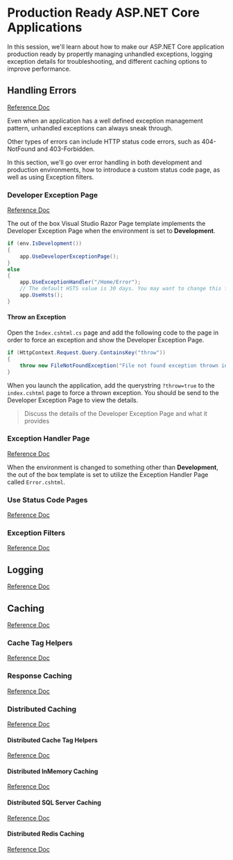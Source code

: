 # Production Ready ASP.NET Core Applications

In this session, we'll learn about how to make our ASP.NET Core application production ready by propertly managing unhandled exceptions, logging exception details for troubleshooting, and different caching options to improve performance.

## Handling Errors

[Reference Doc](https://docs.microsoft.com/en-us/aspnet/core/fundamentals/error-handling?view=aspnetcore-3.0)

Even when an application has a well defined exception management pattern, unhandled exceptions can always sneak through.

Other types of errors can include HTTP status code errors, such as 404-NotFound and 403-Forbidden.  

In this section, we'll go over error handling in both development and production environments, how to introduce a custom status code page, as well as using Exception filters.

### Developer Exception Page

[Reference Doc](https://docs.microsoft.com/en-us/aspnet/core/fundamentals/error-handling?view=aspnetcore-3.0#developer-exception-page)

The out of the box Visual Studio Razor Page template implements the Developer Exception Page when the environment is set to **Development**.

```cs
if (env.IsDevelopment())
{
    app.UseDeveloperExceptionPage();
}
else
{
    app.UseExceptionHandler("/Home/Error");
    // The default HSTS value is 30 days. You may want to change this for production scenarios, see https://aka.ms/aspnetcore-hsts.
    app.UseHsts();
}
```

#### Throw an Exception

Open the `Index.cshtml.cs` page and add the following code to the page in order to force an exception and show the Developer Exception Page.

```cs
if (HttpContext.Request.Query.ContainsKey("throw"))
{
    throw new FileNotFoundException("File not found exception thrown in index.chtml");
}
```

When you launch the application, add the querystring `?throw=true` to the `index.cshtml` page to force a thrown exception.  You should be send to the Developer Exception Page to view the details.

>Discuss the details of the Developer Exception Page and what it provides

### Exception Handler Page

[Reference Doc](https://docs.microsoft.com/en-us/aspnet/core/fundamentals/error-handling?view=aspnetcore-3.0#exception-handler-page)

When the environment is changed to something other than **Development**, the out of the box template is set to utilize the Exception Handler Page called `Error.cshtml`.

### Use Status Code Pages

[Reference Doc](https://docs.microsoft.com/en-us/aspnet/core/fundamentals/error-handling?view=aspnetcore-3.0#usestatuscodepages)

### Exception Filters

[Reference Doc](https://docs.microsoft.com/en-us/aspnet/core/mvc/controllers/filters?view=aspnetcore-3.0#exception-filters)

## Logging

[Reference Doc](https://docs.microsoft.com/en-us/aspnet/core/fundamentals/logging/?view=aspnetcore-3.0)

## Caching

[Reference Doc](https://docs.microsoft.com/en-us/aspnet/core/performance/caching/memory?view=aspnetcore-3.0)

### Cache Tag Helpers

[Reference Doc](https://docs.microsoft.com/en-us/aspnet/core/mvc/views/tag-helpers/built-in/cache-tag-helper?view=aspnetcore-3.0)

### Response Caching

[Reference Doc](https://docs.microsoft.com/en-us/aspnet/core/performance/caching/response?view=aspnetcore-3.0)

### Distributed Caching

[Reference Doc](https://docs.microsoft.com/en-us/aspnet/core/performance/caching/distributed?view=aspnetcore-3.0)

#### Distributed Cache Tag Helpers

[Reference Doc](https://docs.microsoft.com/en-us/aspnet/core/mvc/views/tag-helpers/built-in/distributed-cache-tag-helper?view=aspnetcore-3.0)

#### Distributed InMemory Caching

[Reference Doc](https://docs.microsoft.com/en-us/aspnet/core/performance/caching/distributed?view=aspnetcore-3.0#distributed-memory-cache)

#### Distributed SQL Server Caching

[Reference Doc](https://docs.microsoft.com/en-us/aspnet/core/performance/caching/distributed?view=aspnetcore-3.0#distributed-sql-server-cache)

#### Distributed Redis Caching

[Reference Doc](https://docs.microsoft.com/en-us/aspnet/core/performance/caching/distributed?view=aspnetcore-3.0#distributed-redis-cache)
